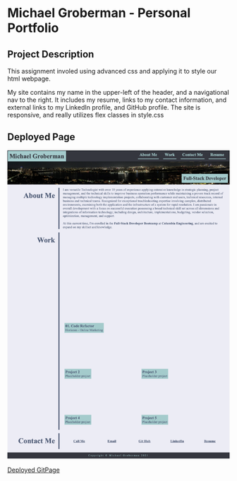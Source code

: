 # Michael Groberman - Personal Portfolio
## Project Description
This assignment involed using advanced css and applying it to style our html webpage. 

My site contains my name in the upper-left of the header, and a navigational nav to the right.
It includes my resume, links to my contact information, and external links to my LinkedIn profile, and GitHub profile. 
The site is responsive, and really utilizes flex classes in style.css 
## Deployed Page

![Deployed Page Screenshot](./assets/css/portfolio-screenshot.png)

[Deployed GitPage](https://michaeladamgroberman.github.io/MichaelGroberman-Portfolio/)
